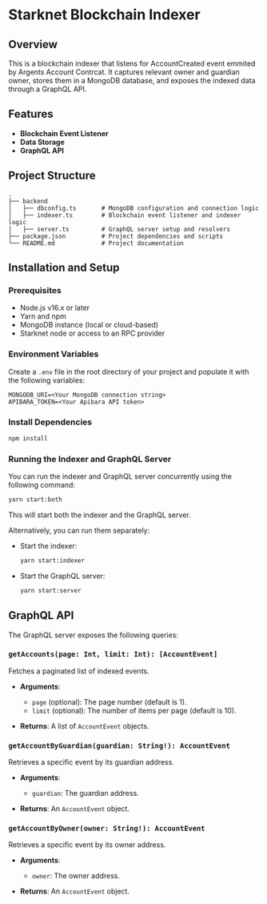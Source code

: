 # Starknet Blockchain Indexer

## Overview

This is a blockchain indexer that listens for AccountCreated event emmited by Argents Account Contrcat. It captures relevant owner and guardian owner, stores them in a MongoDB database, and exposes the indexed data through a GraphQL API. 

## Features

- **Blockchain Event Listener**
- **Data Storage**
- **GraphQL API**

## Project Structure

```plaintext
.
├── backend
│   ├── dbconfig.ts       # MongoDB configuration and connection logic
│   ├── indexer.ts        # Blockchain event listener and indexer logic
│   ├── server.ts         # GraphQL server setup and resolvers
├── package.json          # Project dependencies and scripts
└── README.md             # Project documentation
```

## Installation and Setup

### Prerequisites

- Node.js v16.x or later
- Yarn and npm
- MongoDB instance (local or cloud-based)
- Starknet node or access to an RPC provider

### Environment Variables

Create a `.env` file in the root directory of your project and populate it with the following variables:

```plaintext
MONGODB_URI=<Your MongoDB connection string>
APIBARA_TOKEN=<Your Apibara API token>
```

### Install Dependencies

```bash
npm install
```

### Running the Indexer and GraphQL Server

You can run the indexer and GraphQL server concurrently using the following command:

```bash
yarn start:both
```

This will start both the indexer and the GraphQL server.

Alternatively, you can run them separately:

- Start the indexer:

  ```bash
  yarn start:indexer
  ```

- Start the GraphQL server:

  ```bash
  yarn start:server
  ```

## GraphQL API

The GraphQL server exposes the following queries:

### `getAccounts(page: Int, limit: Int): [AccountEvent]`

Fetches a paginated list of indexed events.

- **Arguments**:
  - `page` (optional): The page number (default is 1).
  - `limit` (optional): The number of items per page (default is 10).

- **Returns**: A list of `AccountEvent` objects.

### `getAccountByGuardian(guardian: String!): AccountEvent`

Retrieves a specific event by its guardian address.

- **Arguments**:
  - `guardian`: The guardian address.

- **Returns**: An `AccountEvent` object.

### `getAccountByOwner(owner: String!): AccountEvent`

Retrieves a specific event by its owner address.

- **Arguments**:
  - `owner`: The owner address.

- **Returns**: An `AccountEvent` object.

```
```
